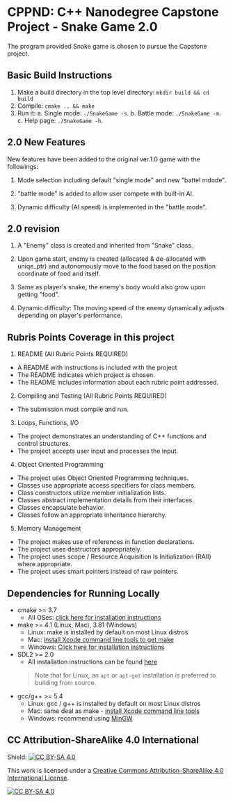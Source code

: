 # CPPND: C++ Nanodegree Capstone Project - Snake Game 2.0
The program provided Snake game is chosen to pursue the Capstone project.

## Basic Build Instructions

1. Make a build directory in the top level directory: `mkdir build && cd build`
3. Compile: `cmake .. && make`
4. Run it: 
  a. Single mode: `./SnakeGame -s`.
  b. Battle mode: `./SnakeGame -m`.
  c. Help page: `./SnakeGame -h`.

## 2.0 New Features

New features have been added to the original ver.1.0 game with the followings:

1. Mode selection including default "single mode" and new "battel mdode".

2. "battle mode" is added to allow user compete with built-in AI.

3. Dynamic difficulty (AI speed) is implemented in the "battle mode".

## 2.0 revision

1. A "Enemy" class is created and inherited from "Snake" class.

2. Upon game start, enemy is created (allocated & de-allocated with uniqe_ptr) and autonomously move to the food based on the position coordinate of food and itself.

3. Same as player's snake, the enemy's body would also grow upon getting "food".

4. Dynamic difficulty: The moving speed of the enemy dynamically adjusts depending on player's performance.

## Rubris Points Coverage in this project

1. README (All Rubric Points REQUIRED)
  - A README with instructions is included with the project
  - The README indicates which project is chosen.
  - The README includes information about each rubric point addressed.

2. Compiling and Testing (All Rubric Points REQUIRED)
  - The submission must compile and run.

3. Loops, Functions, I/O
  - The project demonstrates an understanding of C++ functions and control structures.
  - The project accepts user input and processes the input.

4. Object Oriented Programming
  - The project uses Object Oriented Programming techniques.
  - Classes use appropriate access specifiers for class members.
  - Class constructors utilize member initialization lists.
  - Classes abstract implementation details from their interfaces.
  - Classes encapsulate behavior.
  - Classes follow an appropriate inheritance hierarchy.

5. Memory Management
  - The project makes use of references in function declarations.
  - The project uses destructors appropriately.
  - The project uses scope / Resource Acquisition Is Initialization (RAII) where appropriate.
  - The project uses smart pointers instead of raw pointers.

## Dependencies for Running Locally
* cmake >= 3.7
  * All OSes: [click here for installation instructions](https://cmake.org/install/)
* make >= 4.1 (Linux, Mac), 3.81 (Windows)
  * Linux: make is installed by default on most Linux distros
  * Mac: [install Xcode command line tools to get make](https://developer.apple.com/xcode/features/)
  * Windows: [Click here for installation instructions](http://gnuwin32.sourceforge.net/packages/make.htm)
* SDL2 >= 2.0
  * All installation instructions can be found [here](https://wiki.libsdl.org/Installation)
  >Note that for Linux, an `apt` or `apt-get` installation is preferred to building from source. 
* gcc/g++ >= 5.4
  * Linux: gcc / g++ is installed by default on most Linux distros
  * Mac: same deal as make - [install Xcode command line tools](https://developer.apple.com/xcode/features/)
  * Windows: recommend using [MinGW](http://www.mingw.org/)



## CC Attribution-ShareAlike 4.0 International


Shield: [![CC BY-SA 4.0][cc-by-sa-shield]][cc-by-sa]

This work is licensed under a
[Creative Commons Attribution-ShareAlike 4.0 International License][cc-by-sa].

[![CC BY-SA 4.0][cc-by-sa-image]][cc-by-sa]

[cc-by-sa]: http://creativecommons.org/licenses/by-sa/4.0/
[cc-by-sa-image]: https://licensebuttons.net/l/by-sa/4.0/88x31.png
[cc-by-sa-shield]: https://img.shields.io/badge/License-CC%20BY--SA%204.0-lightgrey.svg
